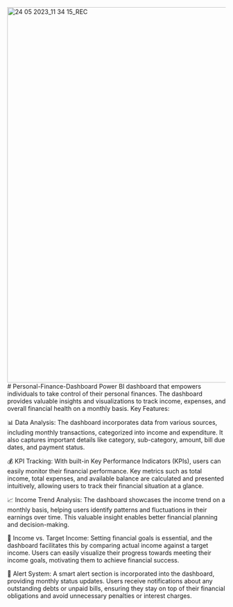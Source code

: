 <img width="864" alt="24 05 2023_11 34 15_REC" src="https://github.com/rohitnaughty/personal-finance-dashboard/assets/113165433/0ef086b9-87bc-41ad-b877-a9be100ed578">
# Personal-Finance-Dashboard
Power BI dashboard that empowers individuals to take control of their personal finances.
The dashboard provides valuable insights and visualizations to track income, expenses, and 
overall financial health on a monthly basis.
Key Features:

📊 Data Analysis: The dashboard incorporates data from various sources, including monthly transactions, categorized into income and expenditure. It also captures important details like category, sub-category, amount, bill due dates, and payment status.

💰 KPI Tracking: With built-in Key Performance Indicators (KPIs), users can easily monitor their financial performance. Key metrics such as total income, total expenses, and available balance are calculated and presented intuitively, allowing users to track their financial situation at a glance.

📈 Income Trend Analysis: The dashboard showcases the income trend on a monthly basis, helping users identify patterns and fluctuations in their earnings over time. This valuable insight enables better financial planning and decision-making.

🎯 Income vs. Target Income: Setting financial goals is essential, and the dashboard facilitates this by comparing actual income against a target income. Users can easily visualize their progress towards meeting their income goals, motivating them to achieve financial success.

🔔 Alert System: A smart alert section is incorporated into the dashboard, providing monthly status updates. Users receive notifications about any outstanding debts or unpaid bills, ensuring they stay on top of their financial obligations and avoid unnecessary penalties or interest charges.
